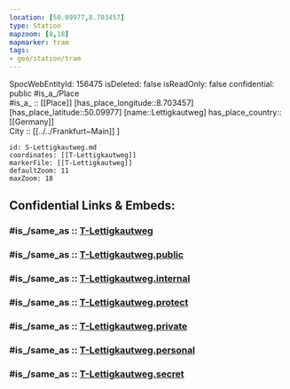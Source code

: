 ```yaml
---
location: [50.09977,8.703457] 
type: Station 
mapzoom: [8,18] 
mapmarker: tram 
tags:
- geo/station/tram 
---
```


SpocWebEntityId: 156475
isDeleted: false
isReadOnly: false
confidential: public
#is_a_/Place  
#is_a_ :: [[Place]] 
[has_place_longitude::8.703457] 
[has_place_latitude::50.09977] 
[name::Lettigkautweg] 
has_place_country:: [[Germany]]  
City :: [[../../Frankfurt~Main]] ] 


```leaflet
id: S-Lettigkautweg.md
coordinates: [[T-Lettigkautweg]] 
markerFile: [[T-Lettigkautweg]] 
defaultZoom: 11 
maxZoom: 18
```


## Confidential Links & Embeds: 

### #is_/same_as :: [T-Lettigkautweg](/_Standards/Earth/Continent/Europe/Europe~Central/Germany/Germany~West/Hessen/counties~Hessen/Frankfurt~Main/Stations-FFM~T/T-Lettigkautweg.md) 

### #is_/same_as :: [T-Lettigkautweg.public](/_public/Earth/Continent/Europe/Europe~Central/Germany/Germany~West/Hessen/counties~Hessen/Frankfurt~Main/Stations-FFM~T/T-Lettigkautweg.public.md) 

### #is_/same_as :: [T-Lettigkautweg.internal](/_internal/Earth/Continent/Europe/Europe~Central/Germany/Germany~West/Hessen/counties~Hessen/Frankfurt~Main/Stations-FFM~T/T-Lettigkautweg.internal.md) 

### #is_/same_as :: [T-Lettigkautweg.protect](/_protect/Earth/Continent/Europe/Europe~Central/Germany/Germany~West/Hessen/counties~Hessen/Frankfurt~Main/Stations-FFM~T/T-Lettigkautweg.protect.md) 

### #is_/same_as :: [T-Lettigkautweg.private](/_private/Earth/Continent/Europe/Europe~Central/Germany/Germany~West/Hessen/counties~Hessen/Frankfurt~Main/Stations-FFM~T/T-Lettigkautweg.private.md) 

### #is_/same_as :: [T-Lettigkautweg.personal](/_personal/Earth/Continent/Europe/Europe~Central/Germany/Germany~West/Hessen/counties~Hessen/Frankfurt~Main/Stations-FFM~T/T-Lettigkautweg.personal.md) 

### #is_/same_as :: [T-Lettigkautweg.secret](/_secret/Earth/Continent/Europe/Europe~Central/Germany/Germany~West/Hessen/counties~Hessen/Frankfurt~Main/Stations-FFM~T/T-Lettigkautweg.secret.md)

